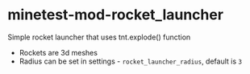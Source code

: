 # minetest-mod-rocket_launcher
Simple rocket launcher that uses tnt.explode() function
* Rockets are 3d meshes
* Radius can be set in settings - `rocket_launcher_radius`, default is `3`
